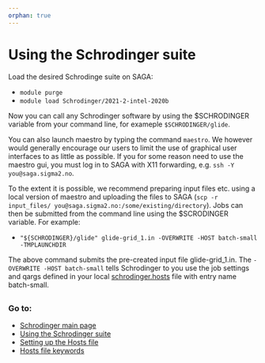 ```yaml
---
orphan: true
---
```


# Using the Schrodinger suite

Load the desired Schrodinge suite on SAGA:
* `module purge`
* `module load Schrodinger/2021-2-intel-2020b`

Now you can call any Schrodinger software by using the \$SCHRODINGER variable from your command line, for exameple 
`$SCHRODINGER/glide`.

You can also launch maestro by typing the command `maestro`. We however would generally encourage our users
to limit the use of graphical user interfaces to as little as possible. If you for some reason need to use the 
maestro gui, you must log in to SAGA with X11 forwarding, e.g. `ssh -Y you@saga.sigma2.no`.

To the extent it is possible, we recommend preparing input files etc. using a local version of maestro and uploading
the files to SAGA (`scp -r input_files/ you@saga.sigma2.no:/some/existing/directory`). Jobs can then be submitted from
the command line using the \$SCRODINGER variable. For example:

* `"${SCHRODINGER}/glide" glide-grid_1.in -OVERWRITE -HOST batch-small -TMPLAUNCHDIR`

The above command submits the pre-created input file glide-grid_1.in. The `-OVERWRITE -HOST batch-small` tells 
Schrodinger to you use the job settings and qargs defined in your local [schrodinger.hosts](schrodinger_hosts.md) file 
with entry name batch-small. 

##

### Go to:
* [Schrodinger main page](schrodinger.md)
* [Using the Schrodinger suite](schrodinger_usage.md)
* [Setting up the Hosts file](schrodinger_hosts.md)
* [Hosts file keywords](host_file_settings.md)